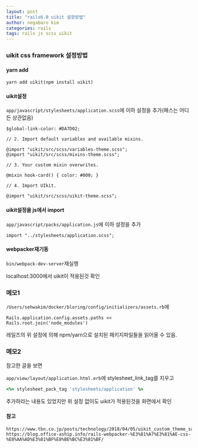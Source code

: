```yaml
---
layout: post
title: "rails6.0 uikit 설정방법"
author: negabaro kim
categories: rails
tags: rails js scss uikit
---
```


### uikit css framework 설정방법


#### yarn add

```
yarn add uikit(npm install uikit)
```

#### uikit설정

`app/javascript/stylesheets/application.scss`에
이하 설정을 추가(패스는 어디든 상관없음)

```
$global-link-color: #DA7D02;

// 2. Import default variables and available mixins.

@import "uikit/src/scss/variables-theme.scss";
@import "uikit/src/scss/mixins-theme.scss";

// 3. Your custom mixin overwrites.

@mixin hook-card() { color: #000; }

// 4. Import UIkit.

@import "uikit/src/scss/uikit-theme.scss";
```

#### uikit설정을 js에서 import

`app/javascript/packs/application.js`에 이하 설정을 추가

```
import "../stylesheets/application.scss";
```

#### webpacker재기동

`bin/webpack-dev-server`재실행

localhost:3000에서 uikit이 적용된것 확인

### 메모1

`/Users/sehwakim/docker/bloring/config/initializers/assets.rb`에

`Rails.application.config.assets.paths << Rails.root.join('node_modules')`

레일즈의 위 설정에 의해 npm/yarn으로 설치된 패키지파일들을 읽어올 수 있음.


### 메모2

참고한 글을 보면 

`app/view/layout/application.html.erb`에 stylesheet_link_tag를 지우고

```ruby
<%= stylesheet_pack_tag 'stylesheets/application' %>
```

추가하라는 내용도 있었지만 위 설정 없이도 uikit가 적용된것을 화면에서 확인


#### 참고

```
https://www.tbn.co.jp/posts/technology/2018/04/05/uikit_custom_theme_sass.html
https://blog.office-aship.info/rails-webpacker-%E3%81%A7%E3%81%AE-css-%E8%AA%AD%E3%81%BF%E8%BE%BC%E3%81%BF/
```